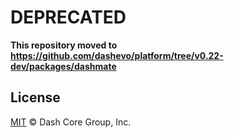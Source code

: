 # DEPRECATED

**This repository moved to https://github.com/dashevo/platform/tree/v0.22-dev/packages/dashmate**

## License

[MIT](LICENSE) &copy; Dash Core Group, Inc.
